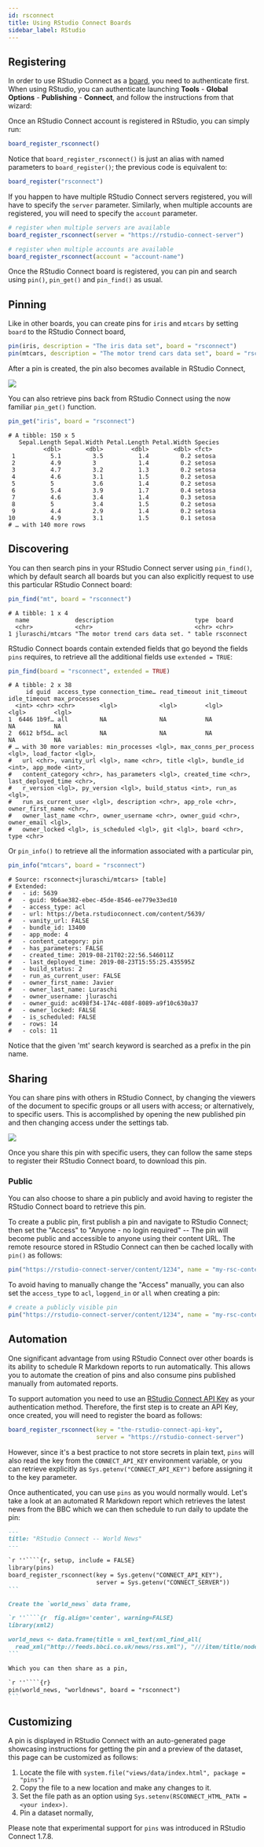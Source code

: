 ```yaml
---
id: rsconnect
title: Using RStudio Connect Boards
sidebar_label: RStudio
---
```


## Registering

In order to use RStudio Connect as a [board](/), you need to authenticate first. When using RStudio, you can authenticate launching **Tools** - **Global Options** - **Publishing** - **Connect**, and follow the instructions from that wizard:

Once an RStudio Connect account is registered in RStudio, you can simply run:

```r
board_register_rsconnect()
```

Notice that `board_register_rsconnect()` is just an alias with named parameters to `board_register()`; the previous code is equivalent to:

```r
board_register("rsconnect")
```

If you happen to have multiple RStudio Connect servers registered, you will have to specify the `server` parameter. Similarly, when multiple accounts are registered, you will need to specify the `account` parameter.

```r
# register when multiple servers are available
board_register_rsconnect(server = "https://rstudio-connect-server")

# register when multiple accounts are available
board_register_rsconnect(account = "account-name")
```

Once the RStudio Connect board is registered, you can pin and search using `pin()`, `pin_get()` and `pin_find()` as usual.

## Pinning

Like in other boards, you can create pins for `iris` and `mtcars` by setting `board` to the RStudio Connect board,

```r
pin(iris, description = "The iris data set", board = "rsconnect")
pin(mtcars, description = "The motor trend cars data set", board = "rsconnect")
```

After a pin is created, the pin also becomes available in RStudio Connect,

![](/images/docs/boards-rsconnect-datasets.png)

You can also retrieve pins back from RStudio Connect using the now familiar `pin_get()` function.

```r
pin_get("iris", board = "rsconnect")
```
```
# A tibble: 150 x 5
   Sepal.Length Sepal.Width Petal.Length Petal.Width Species
          <dbl>       <dbl>        <dbl>       <dbl> <fct>
 1          5.1         3.5          1.4         0.2 setosa
 2          4.9         3            1.4         0.2 setosa
 3          4.7         3.2          1.3         0.2 setosa
 4          4.6         3.1          1.5         0.2 setosa
 5          5           3.6          1.4         0.2 setosa
 6          5.4         3.9          1.7         0.4 setosa
 7          4.6         3.4          1.4         0.3 setosa
 8          5           3.4          1.5         0.2 setosa
 9          4.4         2.9          1.4         0.2 setosa
10          4.9         3.1          1.5         0.1 setosa
# … with 140 more rows
```

## Discovering

You can then search pins in your RStudio Connect server using `pin_find()`, which by default search all boards but you can also explicitly request to use this particular RStudio Connect board:

```r
pin_find("mt", board = "rsconnect")
```
```
# A tibble: 1 x 4
  name             description                       type  board
  <chr>            <chr>                             <chr> <chr>
1 jluraschi/mtcars "The motor trend cars data set. " table rsconnect
```

RStudio Connect boards contain extended fields that go beyond the fields `pins` requires, to retrieve all the additional fields use `extended = TRUE`:

```r
pin_find(board = "rsconnect", extended = TRUE)
```
```
# A tibble: 2 x 38
     id guid  access_type connection_time… read_timeout init_timeout idle_timeout max_processes
  <int> <chr> <chr>       <lgl>            <lgl>        <lgl>        <lgl>        <lgl>
1  6446 1b9f… all         NA               NA           NA           NA           NA
2  6612 bf5d… acl         NA               NA           NA           NA           NA
# … with 30 more variables: min_processes <lgl>, max_conns_per_process <lgl>, load_factor <lgl>,
#   url <chr>, vanity_url <lgl>, name <chr>, title <lgl>, bundle_id <int>, app_mode <int>,
#   content_category <chr>, has_parameters <lgl>, created_time <chr>, last_deployed_time <chr>,
#   r_version <lgl>, py_version <lgl>, build_status <int>, run_as <lgl>,
#   run_as_current_user <lgl>, description <chr>, app_role <chr>, owner_first_name <chr>,
#   owner_last_name <chr>, owner_username <chr>, owner_guid <chr>, owner_email <lgl>,
#   owner_locked <lgl>, is_scheduled <lgl>, git <lgl>, board <chr>, type <chr>
```

Or `pin_info()` to retrieve all the information associated with a particular pin,

```r
pin_info("mtcars", board = "rsconnect")
```
```
# Source: rsconnect<jluraschi/mtcars> [table]
# Extended:
#   - id: 5639
#   - guid: 9b6ae382-ebec-45de-8546-ee779e33ed10
#   - access_type: acl
#   - url: https://beta.rstudioconnect.com/content/5639/
#   - vanity_url: FALSE
#   - bundle_id: 13400
#   - app_mode: 4
#   - content_category: pin
#   - has_parameters: FALSE
#   - created_time: 2019-08-21T02:22:56.546011Z
#   - last_deployed_time: 2019-08-23T15:55:25.435595Z
#   - build_status: 2
#   - run_as_current_user: FALSE
#   - owner_first_name: Javier
#   - owner_last_name: Luraschi
#   - owner_username: jluraschi
#   - owner_guid: ac498f34-174c-408f-8089-a9f10c630a37
#   - owner_locked: FALSE
#   - is_scheduled: FALSE
#   - rows: 14
#   - cols: 11
```

Notice that the given 'mt' search keyword is searched as a prefix in the pin name.

## Sharing

You can share pins with others in RStudio Connect, by changing the viewers of the document to specific groups or all users with access; or alternatively, to specific users. This is accomplished by opening the new published pin and then changing access under the settings tab.

![](/images/docs/boards-rsconnect-sharing.png)

Once you share this pin with specific users, they can follow the same steps to register their RStudio Connect board, to download this pin.

### Public

You can also choose to share a pin publicly and avoid having to register the RStudio Connect board to retrieve this pin.

To create a public pin, first publish a pin and navigate to RStudio Connect; then set the "Access" to "Anyone - no login required" -- The pin will become public and accessible to anyone using their content URL. The remote resource stored in RStudio Connect can then be cached locally with `pin()` as follows:

```r
pin("https://rstudio-connect-server/content/1234", name = "my-rsc-content")
```

To avoid having to manually change the "Access" manually, you can also set the `access_type` to `acl`, `loggend_in` or `all` when creating a pin:

```r
# create a publicly visible pin
pin("https://rstudio-connect-server/content/1234", name = "my-rsc-content", access_type = "all")
```

## Automation

One significant advantage from using RStudio Connect over other boards is its ability to schedule R Markdown reports to run automatically. This allows you to automate the creation of pins and also consume pins published manually from automated reports.

To support automation you need to use an [RStudio Connect API Key](https://docs.rstudio.com/connect/user/api-keys/) as your authentication method. Therefore, the first step is to create an API Key, once created, you will need to register the board as follows:

```r
board_register_rsconnect(key = "the-rstudio-connect-api-key",
                         server = "https://rstudio-connect-server")
```

However, since it's a best practice to not store secrets in plain text, `pins` will also read the key from the `CONNECT_API_KEY` environment variable, or you can retrieve explicitly as `Sys.getenv("CONNECT_API_KEY")` before assigning it to the key parameter.

Once authenticated, you can use `pins` as you would normally would. Let's take a look at an automated R Markdown report which retrieves the latest news from the BBC which we can then schedule to run daily to update the pin:

````markdown
---
title: "RStudio Connect -- World News"
---

`r ''````{r, setup, include = FALSE}
library(pins)
board_register_rsconnect(key = Sys.getenv("CONNECT_API_KEY"),
                         server = Sys.getenv("CONNECT_SERVER"))
```

Create the `world_news` data frame,

`r ''````{r  fig.align='center', warning=FALSE}
library(xml2)

world_news <- data.frame(title = xml_text(xml_find_all(
  read_xml("http://feeds.bbci.co.uk/news/rss.xml"), "///item/title/node()")))
```

Which you can then share as a pin,

`r ''````{r}
pin(world_news, "worldnews", board = "rsconnect")
```
````

## Customizing

A pin is displayed in RStudio Connect with an auto-generated page showcasing instructions for getting the pin and a preview of the dataset, this page can be customized as follows:

1) Locate the file with `system.file("views/data/index.html", package = "pins")`
1) Copy the file to a new location and make any changes to it.
1) Set the file path as an option using `Sys.setenv(RSCONNECT_HTML_PATH = <your index>)`.
1) Pin a dataset normally,

Please note that experimental support for `pins` was introduced in RStudio Connect 1.7.8.
